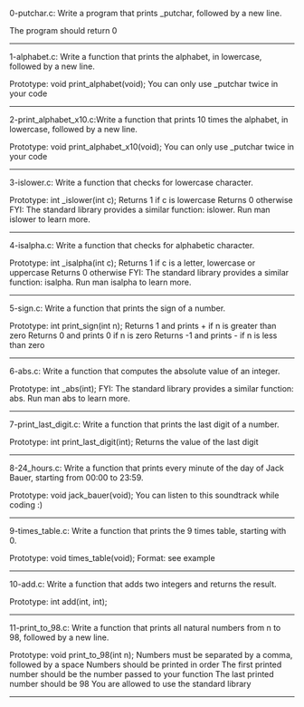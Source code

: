 0-putchar.c: Write a program that prints _putchar, followed by a new line.

The program should return 0
________________________________
1-alphabet.c: Write a function that prints the alphabet, in lowercase, followed by a new line.

Prototype: void print_alphabet(void);
You can only use _putchar twice in your code
________________________________
2-print_alphabet_x10.c:Write a function that prints 10 times the alphabet, in lowercase, followed by a new line.

Prototype: void print_alphabet_x10(void);
You can only use _putchar twice in your code
________________________________
3-islower.c: Write a function that checks for lowercase character.

Prototype: int _islower(int c);
Returns 1 if c is lowercase
Returns 0 otherwise
FYI: The standard library provides a similar function: islower. Run man islower to learn more.
________________________________
4-isalpha.c: Write a function that checks for alphabetic character.

Prototype: int _isalpha(int c);
Returns 1 if c is a letter, lowercase or uppercase
Returns 0 otherwise
FYI: The standard library provides a similar function: isalpha. Run man isalpha to learn more.
________________________________
5-sign.c: Write a function that prints the sign of a number.

Prototype: int print_sign(int n);
Returns 1 and prints + if n is greater than zero
Returns 0 and prints 0 if n is zero
Returns -1 and prints - if n is less than zero
________________________________
6-abs.c: Write a function that computes the absolute value of an integer.

Prototype: int _abs(int);
FYI: The standard library provides a similar function: abs. Run man abs to learn more.
________________________________
7-print_last_digit.c: Write a function that prints the last digit of a number.

Prototype: int print_last_digit(int);
Returns the value of the last digit
________________________________
8-24_hours.c: Write a function that prints every minute of the day of Jack Bauer, starting from 00:00 to 23:59.

Prototype: void jack_bauer(void);
You can listen to this soundtrack while coding :)
________________________________
9-times_table.c: Write a function that prints the 9 times table, starting with 0.

Prototype: void times_table(void);
Format: see example
________________________________
10-add.c: Write a function that adds two integers and returns the result.

Prototype: int add(int, int);
________________________________
11-print_to_98.c: Write a function that prints all natural numbers from n to 98, followed by a new line.

Prototype: void print_to_98(int n);
Numbers must be separated by a comma, followed by a space
Numbers should be printed in order
The first printed number should be the number passed to your function
The last printed number should be 98
You are allowed to use the standard library
________________________________

